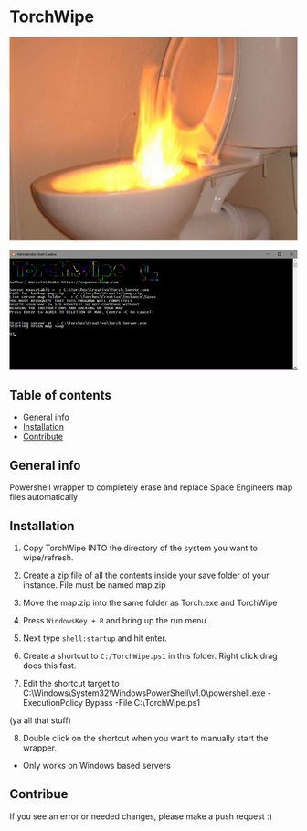 
# TorchWipe
![Logo](https://raw.githubusercontent.com/GarretSidzaka/TorchWipe/master/logo.PNG)


![Example of program](https://raw.githubusercontent.com/GarretSidzaka/TorchWipe/master/torchwipe_ex.png)

## Table of contents
* [General info](#general-info)
* [Installation](#installation)
* [Contribute](#contribue)


## General info
Powershell wrapper to completely erase and replace Space Engineers map files automatically
	
## Installation
1. Copy TorchWipe INTO the directory of the system you want to wipe/refresh.

2. Create a zip file of all the contents inside your save folder of your instance.  File must be named map.zip 

3. Move the map.zip into the same folder as Torch.exe and TorchWipe

4. Press `WindowsKey + R` and bring up the run menu.  

5. Next type `shell:startup` and hit enter.

6. Create a shortcut to `C:/TorchWipe.ps1` in this folder.  Right click drag does this fast.

7. Edit the shortcut target to C:\Windows\System32\WindowsPowerShell\v1.0\powershell.exe -ExecutionPolicy Bypass -File C:\TorchWipe.ps1

(ya all that stuff)

8. Double click on the shortcut when you want to manually start the wrapper.
* Only works on Windows based servers




## Contribue

If you see an error or needed changes, please make a push request :)


